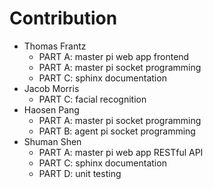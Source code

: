 # Contribution

-  Thomas Frantz
    - PART A: master pi web app frontend
    - PART A: master pi socket programming
    - PART C: sphinx documentation
- Jacob Morris
    - PART C: facial recognition
- Haosen Pang
    - PART A: master pi socket programming
    - PART B: agent pi socket programming
- Shuman Shen
    - PART A: master pi web app RESTful API
    - PART C: sphinx documentation
    - PART D: unit testing